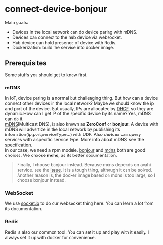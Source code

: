 # connect-device-bonjour
Main goals:

- Devices in the local network can do device paring with mDNS.
- Devices can connect to the hub device via websocket.
- Hub device can hold presence of device with Redis.
- Dockerization: build the service into docker image.

## Prerequisites

Some stuffs you should get to know first.

### mDNS

In IoT, device paring is a normal but challenging thing. But how can a device connect other devices in the local network? Maybe we should know the ip and port of the device. But usually, IPs are allocated by [DHCP](<https://en.wikipedia.org/wiki/DHCP_(disambiguation)>), so they are dynamic.How can I get IP of the specific device by its name? Yes, mDNS can do it.  
[mDNS](https://en.wikipedia.org/wiki/Multicast_DNS)(Multicast DNS), is also known as **ZeroConf** or **bonjour**. A device with mDNS will advertize in the local network by publishing its infomation(ip,port,serviceType...) with UDP. Also devices can query services with a specific service type. More info about mDNS, see the [specification](https://tools.ietf.org/html/rfc6762).  
In our case, we need a npm module. [bonjour](https://github.com/watson/bonjour) and [mdns](https://github.com/agnat/node_mdns) both are good choices. We choose **mdns**, as its better documentation.

> Finally, I choose bonjour instead. Because mdns depends on avahi service. see the [issue](https://github.com/agnat/node_mdns/issues/227). It is a tough thing, although it can be solved. Another reason is, the docker image based on mdns is too large, so I choose bonjour instead.

### WebSocket

We use [socket.io](https://socket.io/docs/) to do our websocket thing here. You can learn a lot from its documentation.

### Redis

Redis is also our common tool. You can set it up and play with it easily.
I always set it up with docker for convenience.
